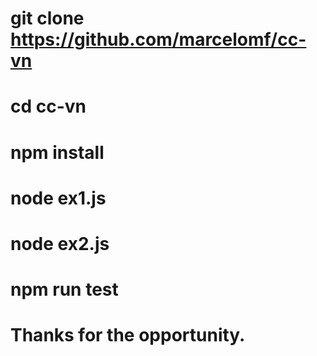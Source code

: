 # git clone https://github.com/marcelomf/cc-vn
# cd cc-vn
# npm install
# node ex1.js
# node ex2.js
# npm run test
# Thanks for the opportunity.
